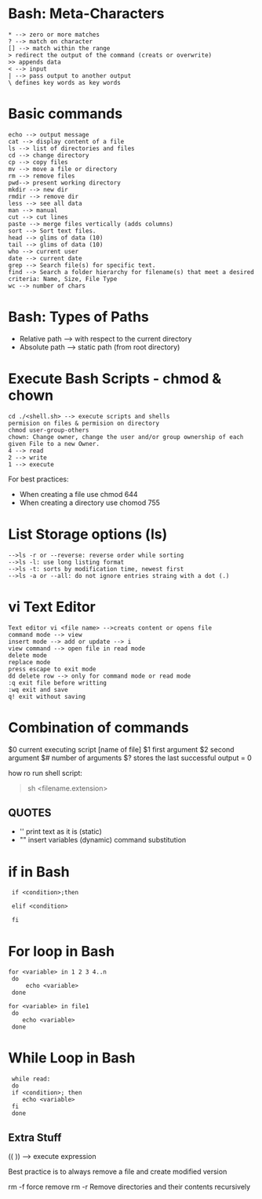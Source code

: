 ﻿# Bash: Meta-Characters
    * --> zero or more matches
	? --> match on character
	[] --> match within the range
	> redirect the output of the command (creats or overwrite)
	>> appends data
	< --> input
	| --> pass output to another output
	\ defines key words as key words

# Basic commands
    echo --> output message
	cat --> display content of a file
	ls --> list of directories and files
	cd --> change directory
	cp --> copy files 
	mv --> move a file or directory
	rm --> remove files
	pwd--> present working directory
	mkdir --> new dir
	rmdir --> remove dir
	less --> see all data
	man --> manual
	cut --> cut lines 
	paste --> merge files vertically (adds columns)
	sort --> Sort text files.
	head --> glims of data (10)
	tail --> glims of data (10)
	who --> current user
	date --> current date
	grep --> Search file(s) for specific text.
	find --> Search a folder hierarchy for filename(s) that meet a desired criteria: Name, Size, File Type
	wc --> number of chars

# Bash: Types of Paths
 - Relative path --> with respect to the current directory
 - Absolute path --> static path (from root directory)

# Execute Bash Scripts - chmod & chown
    cd ./<shell.sh> --> execute scripts and shells
	permision on files & permision on directory
	chmod user-group-others
	chown: Change owner, change the user and/or group ownership of each given File to a new Owner.
	4 --> read
	2 --> write
	1 --> execute 
For best practices:
 - When creating a file use chmod 644
 - When creating a directory use
   chomod 755

# List Storage options (ls)
	-->ls -r or --reverse: reverse order while sorting
	-->ls -l: use long listing format
	-->ls -t: sorts by modification time, newest first
	-->ls -a or --all: do not ignore entries straing with a dot (.)

# vi Text Editor
    Text editor vi <file name> -->creats content or opens file
	command mode --> view
	insert mode --> add or update --> i
	view command --> open file in read mode
	delete mode
	replace mode
	press escape to exit mode
	dd delete row --> only for command mode or read mode
	:q exit file before writting
	:wq exit and save
	q! exit without saving

# Combination of commands

$0 current executing script [name of file]
$1 first argument
$2 second argument
$# number of arguments
$? stores the last successful output = 0

 how ro run shell script:
> sh <filename.extension>

## QUOTES

 - '' print text as it is (static)  
 - "" insert variables (dynamic) command substitution

# if in Bash

     if <condition>;then

	 elif <condition>

	 fi

 

# For loop in Bash

    for <variable> in 1 2 3 4..n
	 do
		 echo <variable>
	 done

	for <variable> in file1
	 do
		echo <variable>
	 done

# While Loop in Bash

     while read:
	 do
	 if <condition>; then
		echo <variable>
	 fi
	 done

## Extra Stuff

 ((  )) --> execute expression

 Best practice is to always remove a file and create modified version

 rm -f force remove
 rm -r Remove directories and their contents recursively

